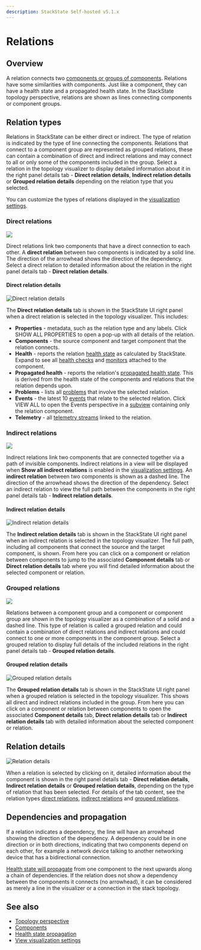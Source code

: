 ```yaml
---
description: StackState Self-hosted v5.1.x 
---
```


# Relations 

## Overview

A relation connects two [components or groups of components](/use/concepts/components.md). Relations have some similarities with components. Just like a component, they can have a health state and a propagated health state. In the StackState topology perspective, relations are shown as lines connecting components or component groups.

## Relation types

Relations in StackState can be either direct or indirect. The type of relation is indicated by the type of line connecting the components. Relations that connect to a component group are represented as grouped relations, these can contain a combination of direct and indirect relations and may connect to all or only some of the components included in the group. Select a relation in the topology visualizer to display detailed information about it in the right panel details tab - **Direct relation details**, **Indirect relation details** or **Grouped relation details** depending on the relation type that you selected. 

You can customize the types of relations displayed in the [visualization settings](/use/stackstate-ui/views/visualization_settings.md).

### Direct relations

![](/.gitbook/assets/v51_relation_comp_comp.png)  

Direct relations link two components that have a direct connection to each other. A **direct relation** between two components is indicated by a solid line. The direction of the arrowhead shows the direction of the dependency. Select a direct relation to detailed information about the relation in the right panel details tab - **Direct relation details**.    

#### Direct relation details

![Direct relation details](/.gitbook/assets/v51_direct_relation_details.png)

The **Direct relation details** tab is shown in the StackState UI right panel when a direct relation is selected in the topology visualizer. This includes:

* **Properties** - metadata, such as the relation type and any labels. Click SHOW ALL PROPERTIES to open a pop-up with all details of the relation.
* **Components** - the source component and target component that the relation connects.
* **Health** - reports the relation [health state](/use/concepts/health-state.md) as calculated by StackState. Expand to see all [health checks](/use/checks-and-monitors/checks.md) and [monitors](/use/checks-and-monitors/monitors.md) attached to the component.
* **Propagated health** - reports the relation's [propagated health state](/use/concepts/health-state.md#element-propagated-health-state). This is derived from the health state of the components and relations that the relation depends upon.
* **Problems** - lists all [problems](/use/problem-analysis/about-problems.md) that involve the selected relation. 
* **Events** - the latest 10 [events](/use/events/about_events.md) that relate to the selected relation. Click VIEW ALL to open the Events perspective in a [subview](/use/stackstate-ui/views/about_views.md#subview) containing only the relation component. 
* **Telemetry** - all [telemetry streams](/use/metrics/telemetry_streams.md) linked to the relation.

### Indirect relations

![](/.gitbook/assets/v51_indirect_relation_comp_comp.png)

Indirect relations link two components that are connected together via a path of invisible components. Indirect relations in a view will be displayed when **Show all indirect relations** is enabled in the [visualization settings](/use/stackstate-ui/views/visualization_settings.md). An **indirect relation** between two components is shown as a dashed line. The direction of the arrowhead shows the direction of the dependency. Select an indirect relation to view the full path between the components in the right panel details tab - **Indirect relation details**.    

#### Indirect relation details

![Indirect relation details](/.gitbook/assets/v51_indirect_relation_details.png)

The **Indirect relation details** tab is shown in the StackState UI right panel when an indirect relation is selected in the topology visualizer. The full path, including all components that connect the source and the target component, is shown. From here you can click on a component or relation between components to jump to the associated **Component details** tab or **Direct relation details** tab where you will find detailed information about the selected component or relation.

### Grouped relations

![](/.gitbook/assets/v51_relation_group_comp.png) 

Relations between a component group and a component or component group are shown in the topology visualizer as a combination of a solid and a dashed line. This type of relation is called a grouped relation and could contain a combination of direct relations and indirect relations and could connect to one or more components in the component group. Select a grouped relation to display full details of the included relations in the right panel details tab - **Grouped relation details**. 

#### Grouped relation details

![Grouped relation details](/.gitbook/assets/v51_grouped_relation_details.png)

The **Grouped relation details** tab is shown in the StackState UI right panel when a grouped relation is selected in the topology visualizer. This shows all direct and indirect relations included in the group. From here you can click on a component or relation between components to open the associated **Component details** tab, **Direct relation details** tab or **Indirect relation details** tab with detailed information about the selected component or relation.

## Relation details

![Relation details](/.gitbook/assets/v51_direct_relation_details.png)

When a relation is selected by clicking on it, detailed information about the component is shown in the right panel details tab - **Direct relation details**, **Indirect relation details** or **Grouped relation details**, depending on the type of relation that has been selected. For details of the tab content, see the relation types [direct relations](#direct-relations), [indirect relations](#indirect-relations) and [grouped relations](#grouped-relations).

## Dependencies and propagation

If a relation indicates a dependency, the line will have an arrowhead showing the direction of the dependency. A dependency could be in one direction or in both directions, indicating that two components depend on each other, for example a network device talking to another networking device that has a bidirectional connection.

[Health state will propagate](health-state.md#element-propagated-health-state) from one component to the next upwards along a chain of dependencies. If the relation does not show a dependency between the components it connects \(no arrowhead\), it can be considered as merely a line in the visualizer or a connection in the stack topology.

## See also

* [Topology perspective](/use/stackstate-ui/perspectives/topology-perspective.md)
* [Components](/use/concepts/relations.md)
* [Health state propagation](/use/concepts/health-state.md#element-propagated-health-state)
* [View visualization settings](/use/stackstate-ui/views/visualization_settings.md)